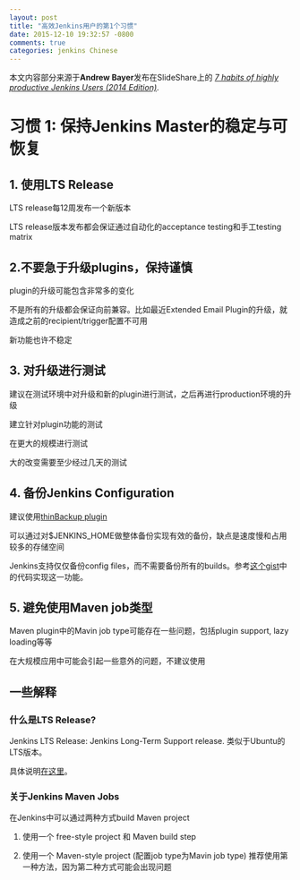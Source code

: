 ```yaml
---
layout: post
title: "高效Jenkins用户的第1个习惯"
date: 2015-12-10 19:32:57 -0800
comments: true
categories: jenkins Chinese
---
```


本文内容部分来源于**Andrew Bayer**发布在SlideShare上的 [*7 habits of highly productive Jenkins Users (2014 Edition)*](http://www.slideshare.net/andrewbayer/seven-habits-of-highly-effective-jenkins-users-2014-edition).

# 习惯 1: 保持Jenkins Master的稳定与可恢复

## 1. 使用LTS Release ##

LTS release每12周发布一个新版本

LTS release版本发布都会保证通过自动化的acceptance testing和手工testing matrix

## 2.不要急于升级plugins，保持谨慎 ##

plugin的升级可能包含非常多的变化

不是所有的升级都会保证向前兼容。比如最近Extended Email Plugin的升级，就造成之前的recipient/trigger配置不可用

新功能也许不稳定

## 3. 对升级进行测试 ##

建议在测试环境中对升级和新的plugin进行测试，之后再进行production环境的升级

建立针对plugin功能的测试

在更大的规模进行测试

大的改变需要至少经过几天的测试

## 4. 备份Jenkins Configuration ##

建议使用[thinBackup plugin](https://wiki.jenkins-ci.org/display/JENKINS/thinBackup)

可以通过对$JENKINS_HOME做整体备份实现有效的备份，缺点是速度慢和占用较多的存储空间

Jenkins支持仅仅备份config files，而不需要备份所有的builds。参考[这个gist](https://gist.github.com/abayer/527063a4519f205efc74)中的代码实现这一功能。

## 5. 避免使用Maven job类型 ##

Maven plugin中的Mavin job type可能存在一些问题，包括plugin support, lazy loading等等

在大规模应用中可能会引起一些意外的问题，不建议使用

## 一些解释 ##

### 什么是LTS Release? ###

Jenkins LTS Release: Jenkins Long-Term Support release. 类似于Ubuntu的LTS版本。

具体说明[在这里](https://wiki.jenkins-ci.org/display/JENKINS/LTS+Release+Line)。

### 关于Jenkins Maven Jobs ###

在Jenkins中可以通过两种方式build Maven project

1. 使用一个 free-style project 和 Maven build step

2. 使用一个 Maven-style project (配置job type为Mavin job type)
推荐使用第一种方法，因为第二种方式可能会出现问题

